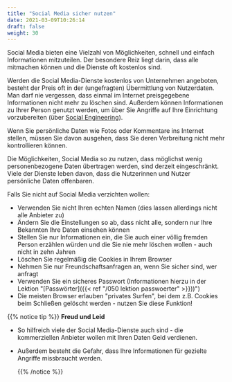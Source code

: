 ```yaml
---
title: "Social Media sicher nutzen"
date: 2021-03-09T10:26:14
draft: false
weight: 30
---
```

Social Media bieten eine Vielzahl von Möglichkeiten, schnell und einfach Informationen mitzuteilen. Der besondere Reiz liegt darin, dass alle mitmachen können und die Dienste oft kostenlos sind.

Werden die Social Media-Dienste kostenlos von Unternehmen angeboten, besteht der Preis oft in der (ungefragten) Übermittlung von Nutzerdaten. Man darf nie vergessen, dass einmal im Internet preisgegebene Informationen nicht mehr zu löschen sind. Außerdem können Informationen zu Ihrer Person genutzt werden, um über Sie Angriffe auf Ihre Einrichtung vorzubereiten (über [Social Engineering](https://bits-training.de/bits/lektionen/passworte/passworte08.htm)).

Wenn Sie persönliche Daten wie Fotos oder Kommentare ins Internet stellen, müssen Sie davon ausgehen, dass Sie deren Verbreitung nicht mehr kontrollieren können.

Die Möglichkeiten, Social Media so zu nutzen, dass möglichst wenig personenbezogene Daten übertragen werden, sind derzeit eingeschränkt. Viele der Dienste leben davon, dass die Nutzerinnen und Nutzer persönliche Daten offenbaren.

Falls Sie nicht auf Social Media verzichten wollen:

- Verwenden Sie nicht Ihren echten Namen (dies lassen allerdings nicht alle Anbieter zu)
- Ändern Sie die Einstellungen so ab, dass nicht alle, sondern nur Ihre Bekannten Ihre Daten einsehen können
- Stellen Sie nur Informationen ein, die Sie auch einer völlig fremden Person erzählen würden und die Sie nie mehr löschen wollen - auch nicht in zehn Jahren
- Löschen Sie regelmäßig die Cookies in Ihrem Browser
- Nehmen Sie nur Freundschaftsanfragen an, wenn Sie sicher sind, wer anfragt
- Verwenden Sie ein sicheres Passwort (Informationen hierzu in der Lektion "[Passwörter]({{< ref "/050 lektion passwoerter" >}}))")
- Die meisten Browser erlauben "privates Surfen", bei dem z.B. Cookies beim Schließen gelöscht werden - nutzen Sie diese Funktion!

{{% notice tip %}}
**Freud und Leid**

  * So hilfreich viele der Social Media-Dienste auch sind - die kommerziellen Anbieter wollen mit Ihren Daten Geld verdienen.

  * Außerdem besteht die Gefahr, dass Ihre Informationen für gezielte Angriffe missbraucht werden.

    {{% /notice %}}







